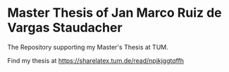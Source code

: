 # Master Thesis of Jan Marco Ruiz de Vargas Staudacher
The Repository supporting my Master's Thesis at TUM. 

Find my thesis at https://sharelatex.tum.de/read/npjkjggtqffh
